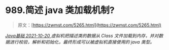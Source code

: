 <!--yml
category: 未分类
date: 0001-01-01 00:00:00
--->

# 989.简述 java 类加载机制?

> 原文：[https://zwmst.com/5265.html](https://zwmst.com/5265.html)

   [ *Java基础* ](https://zwmst.com/java%e5%9f%ba%e7%a1%80)*[ <time datetime="2021-10-21T00:53:24+08:00"> 2021-10-20 </time> ](https://zwmst.com/5265.html)  虚拟机把描述类的数据从 Class 文件加载到内存，并对数据进行校验，解析和初始化，最终形成可以被虚拟机直接使用的 java 类型。*